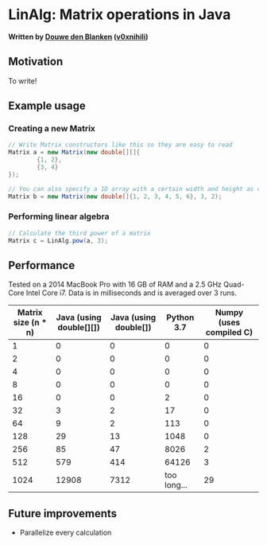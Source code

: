 # LinAlg: Matrix operations in Java

**Written by [Douwe den Blanken](https://nl.linkedin.com/in/douwedenblanken) ([v0xnihili](https://github.com/V0XNIHILI/))**

## Motivation

To write!

## Example usage

### Creating a new Matrix

```java
// Write Matrix constructors like this so they are easy to read
Matrix a = new Matrix(new double[][]{
        {1, 2},
        {3, 4}
});

// You can also specify a 1D array with a certain width and height as constructor input
Matrix b = new Matrix(new double[]{1, 2, 3, 4, 5, 6}, 3, 2);
```

### Performing linear algebra

```java
// Calculate the third power of a matrix
Matrix c = LinAlg.pow(a, 3);
```

## Performance

Tested on a 2014 MacBook Pro with 16 GB of RAM and a 2.5 GHz Quad-Core Intel Core i7. Data is in
milliseconds and is averaged over 3 runs.

| Matrix size (n * n) | Java (using double[][]) | Java (using double[]) | Python 3.7  | Numpy (uses compiled C) |
|---------------------|-------------------------|-----------------------|-------------|-------------------------|
| 1                   | 0                       | 0                     | 0           | 0                       |
| 2                   | 0                       | 0                     | 0           | 0                       |
| 4                   | 0                       | 0                     | 0           | 0                       |
| 8                   | 0                       | 0                     | 0           | 0                       |
| 16                  | 0                       | 0                     | 2           | 0                       |
| 32                  | 3                       | 2                     | 17          | 0                       |
| 64                  | 9                       | 2                     | 113         | 0                       |
| 128                 | 29                      | 13                    | 1048        | 0                       |
| 256                 | 85                      | 47                    | 8026        | 2                       |
| 512                 | 579                     | 414                   | 64126       | 3                       |
| 1024                | 12908                   | 7312                  | too long... | 29                      |

## Future improvements

- Parallelize every calculation